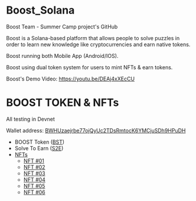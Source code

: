 # Boost_Solana
Boost Team - Summer Camp project's GitHub 

Boost is a Solana-based platform that allows people to solve puzzles in order to learn new knowledge like cryptocurrencies and earn native tokens.

Boost running both Mobile App (Android/IOS).

Boost using dual token system for users to mint NFTs & earn tokens.

Boost's Demo Video:
https://youtu.be/DEAj4xXEcCU

# BOOST TOKEN & NFTs

All testing in Devnet

Wallet address: [BWHUzaejrbe77ojQyUc2TDsRmtocK6YMCjuSDh9HPuDH](https://explorer.solana.com/address/BWHUzaejrbe77ojQyUc2TDsRmtocK6YMCjuSDh9HPuDH?cluster=devnet)
- BOOST Token ([BST](https://explorer.solana.com/address/BSTRNSJw5afbHYfMskUkg81gJHdjL1JJSPLK4K6fVQN2/attributes?cluster=devnet))
- Solve To Earn ([S2E](https://explorer.solana.com/address/S2E5hYW7b1FxqphsbovdKG2WUeqMDuv829Vfw5Nf1gP?cluster=devnet))
- [NFTs](https://explorer.solana.com/address/7NQB3CVEDoMRdmUBr9DrmfzbgXYdnJ9caRQ7LapxM7UQ?cluster=devnet)  
    - [NFT #01](https://explorer.solana.com/address/FB6NBxdNc2BWeYzEs6FpXte1CaXJn5SycHki6Nyyy7k9?cluster=devnet)
    - [NFT #02](https://explorer.solana.com/address/HZWbYhyHEKwXMUvzfULppxYDXMzTbg9bE8mU2vhA6Zfu?cluster=devnet)
    - [NFT #03](https://explorer.solana.com/address/5y5XKWzS2Voms9tMB3ZpFSRBkEwUJBQgGRP2tXY2PS8E?cluster=devnet)
    - [NFT #04](https://explorer.solana.com/address/E66eTMi9gtUihQsFKwDMqMAWGFYWyA5Znzdc4v97HWgC?cluster=devnet)
    - [NFT #05](https://explorer.solana.com/address/GcNfoim1PVFa5ZRqGhBhLbRbwUqVCFAW4PLFJtaPvgke?cluster=devnet)
    - [NFT #06](https://explorer.solana.com/address/H33TzwnNqCeYmi2M2nCHbRDWQ5CMsDGd4oknVEqTD1bC?cluster=devnet)
